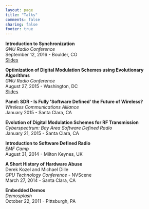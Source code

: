 ```yaml
---
layout: page
title: "Talks"
comments: false
sharing: false
footer: true
---
```


**Introduction to Synchronization**  
_GNU Radio Conference_  
September 12, 2016 - Boulder, CO  
[Slides](/talks/GRCon16_Introduction_to_Synchronization.pdf)

**Optimization of Digital Modulation Schemes using Evolutionary Algorithms**  
_GNU Radio Conference_  
August 27, 2015 - Washington, DC  
[Slides](/talks/GRCon15_Optimizing-Constellations_conference.pdf)


**Panel: SDR - Is Fully 'Software Defined' the Future of Wireless?**  
_Wireless Communications Alliance_  
January 2015 - Santa Clara, CA


**Evolution of Digital Modulation Schemes for RF Transmission**  
_Cyberspectrum: Bay Area Software Defined Radio_  
January 21, 2015 - Santa Clara, CA


**Introduction to Software Defined Radio**  
_EMF Camp_  
August 31, 2014 - Milton Keynes, UK


**A Short History of Hardware Abuse**  
Derek Kozel and Michael Dille  
_GPU Technology Conference_ - NVScene  
March 27, 2014 - Santa Clara, CA


**Embedded Demos**  
_Demosplash_  
October 22, 2011 - Pittsburgh, PA

